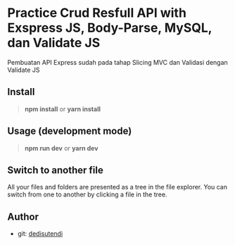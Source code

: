 # Practice Crud Resfull API with Exspress JS, Body-Parse, MySQL, dan Validate JS

Pembuatan API Express sudah pada tahap Slicing MVC dan Validasi dengan Validate JS

## Install

> **npm install** or **yarn install**

## Usage (development mode)

> **npm run dev** or **yarn dev**

## Switch to another file

All your files and folders are presented as a tree in the file explorer. You can switch from one to another by clicking a file in the tree.

## Author

- git: [dedisutendi](https://github.com/dedisutendi)

